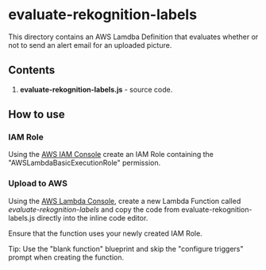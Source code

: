 # evaluate-rekognition-labels

This directory contains an AWS Lamdba Definition that evaluates whether or not to send an alert email for an uploaded picture.

## Contents

1. **evaluate-rekognition-labels.js** - source code.

## How to use

### IAM Role

Using the [AWS IAM Console](https://aws.amazon.com/console/) create an IAM Role containing the "AWSLambdaBasicExecutionRole" permission. 

### Upload to AWS

Using the [AWS Lambda Console](https://aws.amazon.com/lambda), create a new Lambda Function called *evaluate-rekognition-labels* and copy the code from evaluate-rekognition-labels.js directly into the inline code editor.

Ensure that the function uses your newly created IAM Role.

Tip: Use the "blank function" blueprint and skip the "configure triggers" prompt when creating the function.
